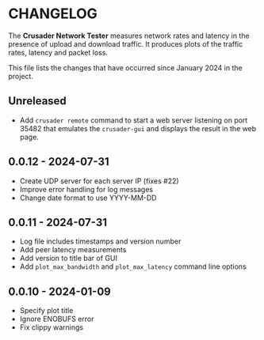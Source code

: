 # CHANGELOG

The **Crusader Network Tester** measures network rates and latency
in the presence of upload and download traffic.
It produces plots of the traffic rates,
latency and packet loss.

This file lists the changes that have occurred since January 2024 in the project.

## Unreleased 

- Add `crusader remote` command to start a web server
   listening on port 35482 that emulates the
   `crusader-gui` and displays the result in the web page.

## 0.0.12 - 2024-07-31
- Create UDP server for each server IP (fixes #22)
- Improve error handling for log messages 
- Change date format to use YYYY-MM-DD

## 0.0.11 - 2024-07-31
- Log file includes timestamps and version number
- Add peer latency measurements
- Add version to title bar of GUI
- Add `plot_max_bandwidth` and `plot_max_latency` command line options

## 0.0.10 - 2024-01-09
- Specify plot title
- Ignore ENOBUFS error 
- Fix clippy warnings
